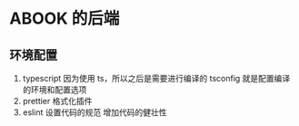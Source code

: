 # ABOOK 的后端

## 环境配置

1. typescript 因为使用 ts，所以之后是需要进行编译的 tsconfig 就是配置编译的环境和配置选项
2. prettier 格式化插件
3. eslint 设置代码的规范 增加代码的健壮性
